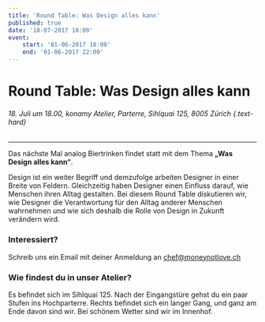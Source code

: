 ```yaml
---
title: 'Round Table: Was Design alles kann'
published: true
date: '18-07-2017 18:00'
event:
    start: '01-06-2017 18:00'
    end: '01-06-2017 22:00'
---
```


# Round Table: Was Design alles kann

###### 18. Juli um 18.00, konamy Atelier, Parterre, Sihlquai 125, 8005 Zürich {.text-hard}

---

Das nächste Mal analog Biertrinken findet statt mit dem Thema __„Was Design alles kann“__.

Design ist ein weiter Begriff und demzufolge arbeiten Designer in einer Breite von Feldern. Gleichzeitig haben Designer einen Einfluss darauf, wie Menschen ihren Alltag gestalten. Bei diesem Round Table diskutieren wir, wie Designer die Verantwortung für den Alltag anderer Menschen wahrnehmen und wie sich deshalb die Rolle von Design in Zukunft verändern wird. 


### Interessiert?
Schreib uns ein Email mit deiner Anmeldung an chef@moneynotlove.ch


### Wie findest du in unser Atelier?
Es befindet sich im Sihlquai 125. Nach der Eingangstüre gehst du ein paar Stufen ins Hochparterre. Rechts befindet sich ein langer Gang, und ganz am Ende davon sind wir. Bei schönem Wetter sind wir im Innenhof. 
